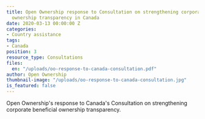 ```yaml
---
title: Open Ownership response to Consultation on strengthening corporate beneficial
  ownership transparency in Canada
date: 2020-03-13 00:00:00 Z
categories:
- Country assistance
tags:
- Canada
position: 3
resource_type: Consultations
files:
  en: "/uploads/oo-response-to-canada-consultation.pdf"
author: Open Ownership
thumbnail-image: "/uploads/oo-response-to-canada-consultation.jpg"
is_featured: false
---
```


Open Ownership's response to Canada's Consultation on strengthening corporate beneficial ownership transparency.
